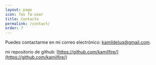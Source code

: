 ```yaml
---
layout: page
icon: fas fa-user
title: Contacto
permalink: /contact/
order: 7
---
```


Puedes contactarme en mi correo electrónico: [kamildeluq@gmail.com](mailto:kamildeluq@gmail.com).

mi repositorio de github: [https://github.com/kamilfire/](https://github.com/kamilfire/)
